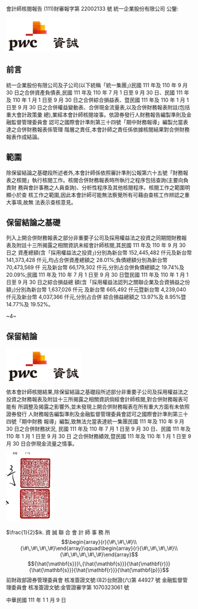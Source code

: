 會計師核閱報告
(111)財審報字第 22002133 號 統一企業股份有限公司 公鑒:

![0_image_0.png](0_image_0.png)

## 前言

統一企業股份有限公司及子公司(以下統稱「統一集團」)民國 111 年及 110 年 9 月 30 日之合併資產負債表,民國 111 年及 110 年 7 月 1 日至 9 月 30 日、民國 111 年及 110 年 1 月 1 日至 9 月 30 日之合併綜合損益表、暨民國 111 年及 110 年 1 月 1 日至 9 月 30 日之合併權益變動表、合併現金流量表,以及合併財務報表附註(包括重大會計政策彙 總),業經本會計師核閱竣事。依證券發行人財務報告編製準則及金融監督管理委員會 認可之國際會計準則第三十四號「期中財務報導」編製允當表達之合併財務報表係管理 階層之責任,本會計師之責任係依據核閱結果對合併財務報表作成結論。

## 範圍

除保留結論之基礎段所述者外,本會計師係依照審計準則公報第六十五號「財務報 表之核閱」執行核閱工作。核閱合併財務報表時所執行之程序包括查詢(主要向負責財 務與會計事務之人員查詢)、分析性程序及其他核閱程序。核閱工作之範圍明顯小於查 核工作之範圍,因此本會計師可能無法察覺所有可藉由查核工作辨認之重大事項,故無 法表示查核意見。

## 保留結論之基礎

列入上開合併財務報表之部分非重要子公司及採用權益法之投資之同期間財務報 表及附註十三所揭露之相關資訊未經會計師核閱,其民國 111 年及 110 年 9 月 30 日之 資產總額(含「採用權益法之投資」)分別為新台幣 152,445,482 仟元及新台幣 141,373,428 仟元,均占合併資產總額之 28.01%;負債總額分別為新台幣 70,473,569 仟 元及新台幣 66,179,302 仟元,分別占合併負債總額之 19.74%及 20.09%;民國 111 年及 110 年 7 月 1 日至 9 月 30 日暨民國 111 年及 110 年 1 月 1 日至 9 月 30 日之綜合損益總 額(含「採用權益法認列之關聯企業及合資損益之份額」)分別為新台幣 1,637,026 仟元 及新台幣 665,492 仟元暨新台幣 4,239,040 仟元及新台幣 4,037,366 仟元,分別占合併 綜合損益總額之 13.97%及 8.95%暨 14.77%及 19.52%。

~4~

## 保留結論 

![1_Image_0.Png](1_Image_0.Png)

依本會計師核閱結果,除保留結論之基礎段所述部分非重要子公司及採用權益法之 投資之財務報表及附註十三所揭露之相關資訊倘經會計師核閱,對合併財務報表可能有 所調整及揭露之影響外,並未發現上開合併財務報表在所有重大方面有未依照證券發行 人財務報告編製準則及金融監督管理委員會認可之國際會計準則第三十四號「期中財務 報導」編製,致無法允當表達統一集團民國 111 年及 110 年 9 月 30 日之合併財務狀況, 民國 111 年及 110 年 7 月 1 日至 9 月 30 日、民國 111 年及 110 年 1 月 1 日至 9 月 30 日 之合併財務績效,暨民國 111 年及 110 年 1 月 1 日至 9 月 30 日合併現金流量之情事。

![1_image_1.png](1_image_1.png)

$\frac{1}{2}$ik. 
資 誠 聯 合 會 計 師 事 務 所
$$\begin{array}{r}{\#\,\#\,\#}\\ {\#\,\#\,\#\,\#}\end{array}\qquad\begin{array}{r}{\#\,\#\,\#\,\#}\\ {\#\,\#\,\#\,\#\,\#}\end{array}$$
$${\hat{\mathbf{s}}}\,{\hat{\mathbf{s}}}{\hat{\mathbf{r}}}{\hat{\mathbf{s}}}{\hat{\mathbf{r}}}{\hat{\mathbf{p}}}$$
前財政部證券管理委員會 核准簽證文號:(82)台財證(六)第 44927 號 金融監督管理委員會 核准簽證文號:金管證審字第 1070323061 號

中華民國 111 年 1 1 月 9 日